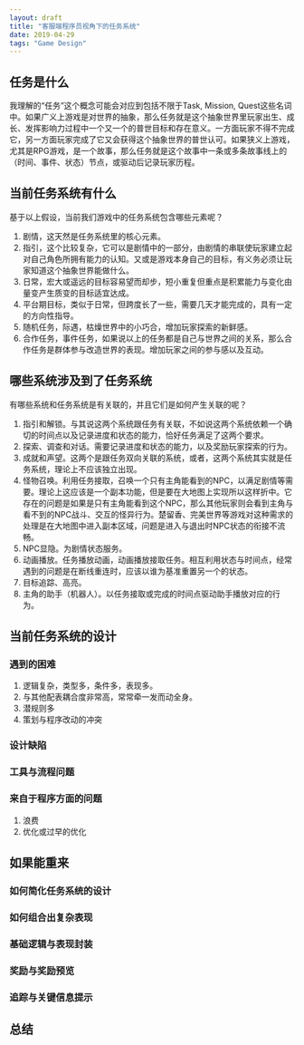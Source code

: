 ```yaml
---
layout: draft
title: "客服端程序员视角下的任务系统"
date: 2019-04-29
tags: "Game Design"
---
```


## 任务是什么

我理解的“任务”这个概念可能会对应到包括不限于Task, Mission, Quest这些名词中。如果广义上游戏是对世界的抽象，那么任务就是这个抽象世界里玩家出生、成长、发挥影响力过程中一个又一个的普世目标和存在意义。一方面玩家不得不完成它，另一方面玩家完成了它又会获得这个抽象世界的普世认可。如果狭义上游戏，尤其是RPG游戏，是一个故事，那么任务就是这个故事中一条或多条故事线上的（时间、事件、状态）节点，或驱动后记录玩家历程。

## 当前任务系统有什么

基于以上假设，当前我们游戏中的任务系统包含哪些元素呢？

1. 剧情，这天然是任务系统里的核心元素。
1. 指引，这个比较复杂，它可以是剧情中的一部分，由剧情的串联使玩家建立起对自己角色所拥有能力的认知。又或是游戏本身自己的目标，有义务必须让玩家知道这个抽象世界能做什么。
1. 日常，宏大或遥远的目标容易望而却步，短小重复但重点是积累能力与变化由量变产生质变的目标适宜达成。
1. 平台期目标，类似于日常，但跨度长了一些，需要几天才能完成的，具有一定的方向性指导。
1. 随机任务，际遇，枯燥世界中的小巧合，增加玩家探索的新鲜感。
1. 合作任务，事件任务，如果说以上的任务都是自己与世界之间的关系，那么合作任务是群体参与改造世界的表现。增加玩家之间的参与感以及互动。

## 哪些系统涉及到了任务系统

有哪些系统和任务系统是有关联的，并且它们是如何产生关联的呢？

1. 指引和解锁。与其说这两个系统跟任务有关联，不如说这两个系统依赖一个确切的时间点以及记录进度和状态的能力，恰好任务满足了这两个要求。
1. 探索、调查和对话。需要记录进度和状态的能力，以及奖励玩家探索的行为。
1. 成就和声望。这两个是跟任务双向关联的系统，或者，这两个系统其实就是任务系统，理论上不应该独立出现。
1. 怪物召唤。利用任务接取，召唤一个只有主角能看到的NPC，以满足剧情等需要。理论上这应该是一个副本功能，但是要在大地图上实现所以这样折中。它存在的问题是如果是只有主角能看到这个NPC，那么其他玩家则会看到主角与看不到的NPC战斗、交互的怪异行为。楚留香、完美世界等游戏对这种需求的处理是在大地图中进入副本区域，问题是进入与退出时NPC状态的衔接不流畅。
1. NPC显隐。为剧情状态服务。
1. 动画播放。任务播放动画，动画播放接取任务。相互利用状态与时间点，经常遇到的问题是在断线重连时，应该以谁为基准重置另一个的状态。
1. 目标追踪、高亮。
1. 主角的助手（机器人）。以任务接取或完成的时间点驱动助手播放对应的行为。

## 当前任务系统的设计

### 遇到的困难

1. 逻辑复杂，类型多，条件多，表现多。
1. 与其他配表耦合度非常高，常常牵一发而动全身。
1. 潜规则多
1. 策划与程序改动的冲突

### 设计缺陷

### 工具与流程问题

### 来自于程序方面的问题

1. 浪费
1. 优化或过早的优化

## 如果能重来

### 如何简化任务系统的设计

### 如何组合出复杂表现

### 基础逻辑与表现封装

### 奖励与奖励预览

### 追踪与关键信息提示

## 总结